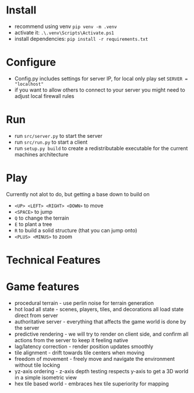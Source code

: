 # Install
- recommend using venv `pip venv -m .venv`
- activate it: `.\.venv\Scripts\Activate.ps1`
- install dependencies: `pip install -r requirements.txt`

# Configure
- Config.py includes settings for server IP, for local only play set `SERVER = "localhost"`
- if you want to allow others to connect to your server you might need to adjust local firewall rules

# Run
- run `src/server.py` to start the server
- run `src/run.py` to start a client
- run `setup.py build` to create a redistributable executable for the current machines architecture

# Play
Currently not alot to do, but getting a base down to build on
- `<UP> <LEFT> <RIGHT> <DOWN>` to move
- `<SPACE>` to jump
- `Q` to change the terrain
- `E` to plant a tree
- `R` to build a solid structure (that you can jump onto)
- `<PLUS> <MINUS>` to zoom

# Technical Features

# Game features
- procedural terrain - use perlin noise for terrain generation
- hot load all state - scenes, players, tiles, and decorations all load state direct from server
- authoritative server - everything that affects the game world is done by the server
- predictive rendering - we will try to render on client side, and confirm all actions from the server to keep it feeling native
- lag/latency correction - render position updates smoothly
- tile alignment - drift towards tile centers when moving
- freedom of movement - freely move and navigate the environment without tile locking
- yz-axis ordering - z-axis depth testing respects y-axis to get a 3D world in a simple isometric view
- hex tile based world - embraces hex tile superiority for mapping
